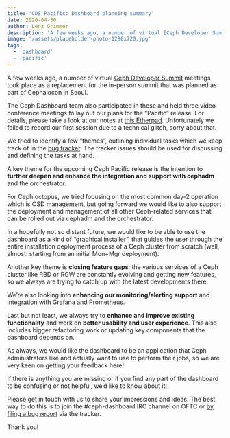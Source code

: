 ```yaml
---
title: 'CDS Pacific: Dashboard planning summary'
date: 2020-04-30
author: Lenz Grimmer
description: 'A few weeks ago, a number of virtual [Ceph Developer Summit](https://pad.ceph.com/p/cds-pacific) meetings took place as a replacement for the in-person summit that was planned as part of Cephalocon in Seoul.'
image: '/assets/placeholder-photo-1280x720.jpg'
tags:
  - 'dashboard'
  - 'pacific'
---
```


A few weeks ago, a number of virtual [Ceph Developer Summit](https://pad.ceph.com/p/cds-pacific) meetings took place as a replacement for the in-person summit that was planned as part of Cephalocon in Seoul.

The Ceph Dashboard team also participated in these and held three video conference meetings to lay out our plans for the “Pacific” release. For details, please take a look at our notes at [this Etherpad](https://pad.ceph.com/p/ceph-dashboard-pacific-priorities). Unfortunately we failed to record our first session due to a technical glitch, sorry about that.

We tried to identify a few “themes”, outlining individual tasks which we keep track of in the [bug tracker](https://tracker.ceph.com/). The tracker issues should be used for discussing and defining the tasks at hand.

A key theme for the upcoming Ceph Pacific release is the intention to **further deepen and enhance the integration and support with cephadm** and the orchestrator.

For Ceph octopus, we tried focusing on the most common day-2 operation which is OSD management, but going forward we would like to also support the deployment and management of all other Ceph-related services that can be rolled out via cephadm and the orchestrator.

In a hopefully not so distant future, we would like to be able to use the dashboard as a kind of “graphical installer”, that guides the user through the entire installation deployment process of a Ceph cluster from scratch (well, almost: starting from an initial Mon+Mgr deployment).

Another key theme is **closing feature gaps**: the various services of a Ceph cluster like RBD or RGW are constantly evolving and getting new features, so we always are trying to catch up with the latest developments there.

We’re also looking into **enhancing our monitoring/alerting support** and integration with Grafana and Prometheus.

Last but not least, we always try to **enhance and improve existing functionality** and work on **better usability and user experience**. This also includes bigger refactoring work or updating key components that the dashboard depends on.

As always, we would like the dashboard to be an application that Ceph administrators like and actually want to use to perform their jobs, so we are very keen on getting your feedback here!

If there is anything you are missing or if you find any part of the dashboard to be confusing or not helpful, we’d like to know about it!

Please get in touch with us to share your impressions and ideas. The best way to do this is to join the #ceph-dashboard IRC channel on OFTC or [by filing a bug report](https://tracker.ceph.com/projects/mgr/issues/new) via the tracker.

Thank you!
